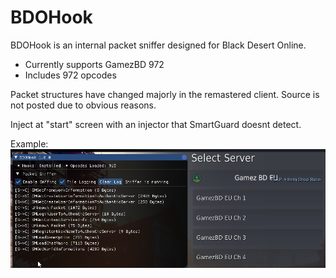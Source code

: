 # BDOHook

BDOHook is an internal packet sniffer designed for Black Desert Online.

  - Currently supports GamezBD 972
  - Includes 972 opcodes
  
Packet structures have changed majorly in the remastered client.
Source is not posted due to obvious reasons.

Inject at "start" screen with an injector that SmartGuard doesnt detect.

Example:
![Example](/example.png?raw=true "Example Image")